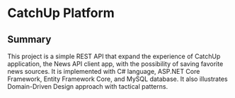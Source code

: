 # CatchUp Platform

## Summary

This project is a simple REST API that expand the experience of CatchUp application, the News API client app, with the possibility of saving favorite news sources. It is implemented with C# language, ASP.NET Core Framework, Entity Framework Core, and MySQL database. It also illustrates Domain-Driven Design approach with tactical patterns.